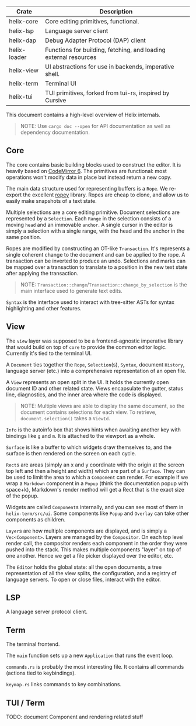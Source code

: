 
| Crate        | Description                                                      |
| -----------  | -----------                                                      |
| helix-core   | Core editing primitives, functional.                             |
| helix-lsp    | Language server client                                           |
| helix-dap    | Debug Adapter Protocol (DAP) client                              |
| helix-loader | Functions for building, fetching, and loading external resources |
| helix-view   | UI abstractions for use in backends, imperative shell.           |
| helix-term   | Terminal UI                                                      |
| helix-tui    | TUI primitives, forked from tui-rs, inspired by Cursive          |


This document contains a high-level overview of Helix internals.

> NOTE: Use `cargo doc --open` for API documentation as well as dependency
> documentation.

## Core

The core contains basic building blocks used to construct the editor. It is
heavily based on [CodeMirror 6](https://codemirror.net/6/docs/). The primitives
are functional: most operations won't modify data in place but instead return
a new copy.

The main data structure used for representing buffers is a `Rope`. We re-export
the excellent [ropey](https://github.com/cessen/ropey) library. Ropes are cheap
to clone, and allow us to easily make snapshots of a text state.

Multiple selections are a core editing primitive. Document selections are
represented by a `Selection`. Each `Range` in the selection consists of a moving
`head` and an immovable `anchor`. A single cursor in the editor is simply
a selection with a single range, with the head and the anchor in the same
position.

Ropes are modified by constructing an OT-like `Transaction`. It's represents
a single coherent change to the document and can be applied to the rope.
A transaction can be inverted to produce an undo. Selections and marks can be
mapped over a transaction to translate to a position in the new text state after
applying the transaction.

> NOTE: `Transaction::change`/`Transaction::change_by_selection` is the main
> interface used to generate text edits.

`Syntax` is the interface used to interact with tree-sitter ASTs for syntax
highlighting and other features.

## View

The `view` layer was supposed to be a frontend-agnostic imperative library that
would build on top of `core` to provide the common editor logic. Currently it's
tied to the terminal UI.

A `Document` ties together the `Rope`, `Selection`(s), `Syntax`, document
`History`, language server (etc.) into a comprehensive representation of an open
file.

A `View` represents an open split in the UI. It holds the currently open
document ID and other related state. Views encapsulate the gutter, status line,
diagnostics, and the inner area where the code is displayed.

> NOTE: Multiple views are able to display the same document, so the document
> contains selections for each view. To retrieve, `document.selection()` takes
> a `ViewId`.

`Info` is the autoinfo box that shows hints when awaiting another key with bindings
like `g` and `m`. It is attached to the viewport as a whole.

`Surface` is like a buffer to which widgets draw themselves to, and the
surface is then rendered on the screen on each cycle.

`Rect`s are areas (simply an x and y coordinate with the origin at the
screen top left and then a height and width) which are part of a
`Surface`. They can be used to limit the area to which a `Component` can
render. For example if we wrap a `Markdown` component in a `Popup`
(think the documentation popup with space+k), Markdown's render method
will get a Rect that is the exact size of the popup.

Widgets are called `Component`s internally, and you can see most of them
in `helix-term/src/ui`. Some components like `Popup` and `Overlay` can take
other components as children.

`Layer`s are how multiple components are displayed, and is simply a
`Vec<Component>`. Layers are managed by the `Compositor`. On each top
level render call, the compositor renders each component in the order
they were pushed into the stack. This makes multiple components "layer"
on top of one another. Hence we get a file picker displayed over the
editor, etc.

The `Editor` holds the global state: all the open documents, a tree
representation of all the view splits, the configuration, and a registry of 
language servers. To open or close files, interact with the editor.

## LSP

A language server protocol client.

## Term

The terminal frontend.

The `main` function sets up a new `Application` that runs the event loop.

`commands.rs` is probably the most interesting file. It contains all commands
(actions tied to keybindings). 

`keymap.rs` links commands to key combinations.


## TUI / Term

TODO: document Component and rendering related stuff
